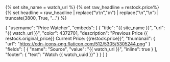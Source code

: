 {% set site_name = watch_url %}
{% set raw_headline = restock.price%}
{% set headline = raw_headline
     | replace("\r\n","\n")
     | replace("\n","\\n")
     | truncate(3800, True, "…")
%}

{
  "username": "Price Watcher",
  "embeds": [
    {
      "title": "{{ site_name }}",
      "url": "{{ watch_url }}",
      "color": 4372701,
      "description": "Previous Price {{ restock.original_price}} Current Price: {{restock.price}}",
      "thumbnail": {
        "url": "https://cdn-icons-png.flaticon.com/512/5305/5305244.png"
      }
      "fields": [
        {
          "name": "Source",
          "value": "{{ watch_url }}",
          "inline": true
        }
      ],
      "footer": {
        "text": "Watch {{ watch_uuid }}"
      }
    }
  ]
}
